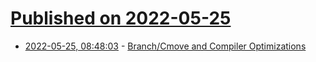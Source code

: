 # [Published on 2022-05-25](index.md)

* [2022-05-25, 08:48:03](https://news.ycombinator.com/item?id=31501980) - [Branch/Cmove and Compiler Optimizations](https://kristerw.github.io/2022/05/24/branchless/)
